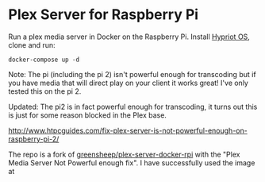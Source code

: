 # Plex Server for Raspberry Pi

Run a plex media server in Docker on the Raspberry Pi. Install [Hypriot OS](http://blog.hypriot.com/downloads), clone and run:

    docker-compose up -d

Note: The pi (including the pi 2) isn't powerful enough for transcoding but if you have media that will direct play on your client it works great! I've only tested this on the pi 2.

Updated: The pi2 is in fact powerful enough for transcoding, it turns out this is just for some reason blocked in the Plex base.

http://www.htpcguides.com/fix-plex-server-is-not-powerful-enough-on-raspberry-pi-2/

The repo is a fork of [greensheep/plex-server-docker-rpi][1] with the "Plex Media Server Not Powerful enough fix".  I have successfully used the image at


[1]: https://github.com/greensheep/plex-server-docker-rpi
